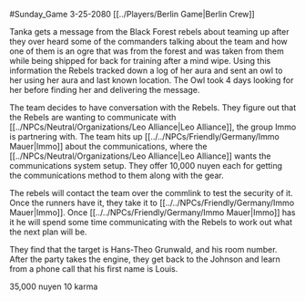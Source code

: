 #Sunday_Game
3-25-2080
[[../Players/Berlin Game|Berlin Crew]]

Tanka gets a message from the Black Forest rebels about teaming up after they over heard some of the commanders talking about the team and how one of them is an ogre that was from the forest and was taken from them while being shipped for back for training after a mind wipe. Using this information the Rebels tracked down a log of her aura and sent an owl to her using her aura and last known location. The Owl took 4 days looking for her before finding her and delivering the message.

The team decides to have conversation with the Rebels. They figure out that the Rebels are wanting to communicate with [[../NPCs/Neutral/Organizations/Leo Alliance|Leo Alliance]], the group Immo is partnering with. The team hits up [[../../NPCs/Friendly/Germany/Immo Mauer|Immo]] about the communications, where the [[../NPCs/Neutral/Organizations/Leo Alliance|Leo Alliance]] wants the communications system setup. They offer 10,000 nuyen each for getting the communications method to them along with the gear.

The rebels will contact the team over the commlink to test the security of it. Once the runners have it, they take it to [[../../NPCs/Friendly/Germany/Immo Mauer|Immo]]. Once [[../../NPCs/Friendly/Germany/Immo Mauer|Immo]] has it he will spend some time communicating with the Rebels to work out what the next plan will be.

They find that the target is Hans-Theo Grunwald, and his room number. After the party takes the engine, they get back to the Johnson and learn from a phone call that his first name is Louis. 

35,000 nuyen
10 karma